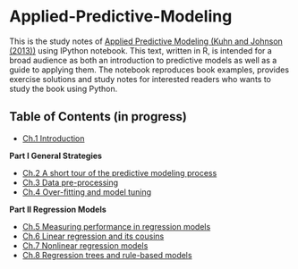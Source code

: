 Applied-Predictive-Modeling
===========================

This is the study notes of [Applied Predictive Modeling (Kuhn and Johnson (2013))](http://www.amazon.com/Applied-Predictive-Modeling-Max-Kuhn/dp/1461468485/ref=sr_1_1?ie=UTF8&qid=1415171098&sr=8-1&keywords=applied+predictive+modeling) using IPython notebook. This text, written in R, is intended for a broad audience as both an introduction to predictive models as well as a guide to applying them. The notebook reproduces book examples, provides exercise solutions and study notes for interested readers who wants to study the book using Python.

## Table of Contents (in progress)

- [Ch.1 Introduction](http://nbviewer.ipython.org/github/leig/Applied-Predictive-Modeling-with-Python/blob/master/notebooks/Chapter%201.ipynb)

**Part I General Strategies**
- [Ch.2 A short tour of the predictive modeling process](http://nbviewer.ipython.org/github/leig/Applied-Predictive-Modeling-with-Python/blob/master/notebooks/Chapter%202.ipynb)
- [Ch.3 Data pre-processing](http://nbviewer.ipython.org/github/leig/Applied-Predictive-Modeling-with-Python/blob/master/notebooks/Chapter%203.ipynb)
- [Ch.4 Over-fitting and model tuning](http://nbviewer.ipython.org/github/leig/Applied-Predictive-Modeling-with-Python/blob/master/notebooks/Chapter%204.ipynb)

**Part II Regression Models**
- [Ch.5 Measuring performance in regression models](http://nbviewer.ipython.org/github/leig/Applied-Predictive-Modeling-with-Python/blob/master/notebooks/Chapter%205.ipynb)
- [Ch.6 Linear regression and its cousins](http://nbviewer.ipython.org/github/leig/Applied-Predictive-Modeling-with-Python/blob/master/notebooks/Chapter%206.ipynb)
- [Ch.7 Nonlinear regression models](http://nbviewer.ipython.org/github/leig/Applied-Predictive-Modeling-with-Python/blob/master/notebooks/Chapter%207.ipynb)
- [Ch.8 Regression trees and rule-based models](http://nbviewer.ipython.org/github/leig/Applied-Predictive-Modeling-with-Python/blob/master/notebooks/Chapter%208.ipynb)

<!---
- [Ch.9 A summary of solubility models](http://nbviewer.ipython.org/github/leig/Applied-Predictive-Modeling-with-Python/blob/master/notebooks/Chapter%209.ipynb)
- [Ch.10 Case study: compressive strength of concrete]

**Part III Classification Models**
- [Ch.11 Measuring performance in classification models]
- [Ch.12 Discriminant analysis and other linear classification models]
- [Ch.13 Nonlinear classification models]
- [Ch.14 Classification trees and rule-based models]
- [Ch.15 A summary of grant application models]
- [Ch.16 Remedies for severe class imbalance]
- [Ch.17 Case study: job scheduling]

**Part IV Other Considerations**
- [Ch.18 Measuring predictor importance]
- [Ch.19 An introduction to feature selection]
- [Ch.20 Factors that can affect model performance]
-->
